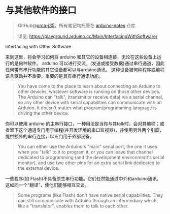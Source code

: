 # 与其他软件的接口
> GitHub@[orca-j35](https://github.com/orca-j35)，所有笔记均托管在 [arduino-notes](https://github.com/orca-j35/arduino-notes) 仓库
>
> 详见: <https://playground.arduino.cc/Main/InterfacingWithSoftware/>

Interfacing with Other Software

来到这里，将会学习如何将 arduino 和其它的设备相连接，无论在这些设备上运行的是何种软件。
arduino 可以进行交流，(发送或接受数据)通过串行通道，因此任何带有串行功能的其它设备都可以与arduino通讯。
这种设备被何种程序或编程语言驱动并不重要，重要的是具有串行通讯功能。


>You have come to the place to learn about connecting an Arduino to other devices, whatever software is running on those other devices. The Arduino can "talk", (transmit or receive data) via a serial channel, so any other device with serial capabilities can communicate with an Arduino. It doesn't matter what program/programming language is driving the other device.

你可以使用 arduino 的主串行接口，一种用法是当你与其talk时，会对其编程；或者留下这个通道专门用于编程(并开发环境的串口监视器)，并使用另外两个引脚，提供额外的串行连接，以专门用于外部设备。

>You can either use the Arduino's "main" serial port, the one it uses when you "talk" to it to program it, or you can leave that channel dedicated to programming (and the development environment's serial monitor), and use two other pins for an extra serial link dedicated to the external device.

一些程序(如 Flash)不具备原生串行功能。它们任然能通过中介和arduino通讯，这如同一个“翻译”，使他们能够相互交谈。

>Some programs (like Flash) don't have native serial capabilities. They can still communicate with Arduino through an intermediary which, like a "translator", enables them to talk to each other.

